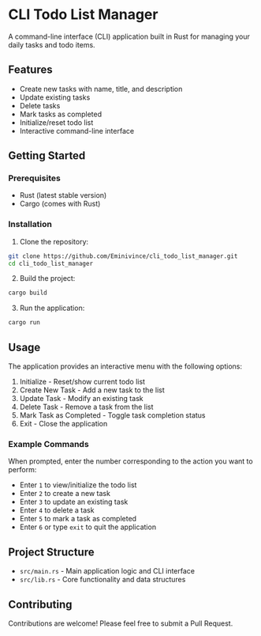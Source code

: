 # CLI Todo List Manager

A command-line interface (CLI) application built in Rust for managing your daily tasks and todo items.

## Features

- Create new tasks with name, title, and description
- Update existing tasks
- Delete tasks
- Mark tasks as completed
- Initialize/reset todo list
- Interactive command-line interface

## Getting Started

### Prerequisites

- Rust (latest stable version)
- Cargo (comes with Rust)

### Installation

1. Clone the repository:

```bash
git clone https://github.com/Eminivince/cli_todo_list_manager.git
cd cli_todo_list_manager
```

2. Build the project:

```bash
cargo build
```

3. Run the application:

```bash
cargo run
```

## Usage

The application provides an interactive menu with the following options:

1. Initialize - Reset/show current todo list
2. Create New Task - Add a new task to the list
3. Update Task - Modify an existing task
4. Delete Task - Remove a task from the list
5. Mark Task as Completed - Toggle task completion status
6. Exit - Close the application

### Example Commands

When prompted, enter the number corresponding to the action you want to perform:

- Enter `1` to view/initialize the todo list
- Enter `2` to create a new task
- Enter `3` to update an existing task
- Enter `4` to delete a task
- Enter `5` to mark a task as completed
- Enter `6` or type `exit` to quit the application

## Project Structure

- `src/main.rs` - Main application logic and CLI interface
- `src/lib.rs` - Core functionality and data structures

## Contributing

Contributions are welcome! Please feel free to submit a Pull Request.
